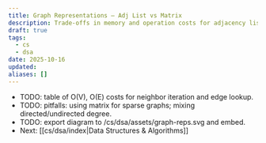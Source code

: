 ```yaml
---
title: Graph Representations — Adj List vs Matrix
description: Trade-offs in memory and operation costs for adjacency lists and matrices.
draft: true
tags:
  - cs
  - dsa
date: 2025-10-16
updated:
aliases: []
---
```

- TODO: table of O(V), O(E) costs for neighbor iteration and edge lookup.
- TODO: pitfalls: using matrix for sparse graphs; mixing directed/undirected degree.
- TODO: export diagram to /cs/dsa/assets/graph-reps.svg and embed.
- Next: [[cs/dsa/index|Data Structures & Algorithms]]
